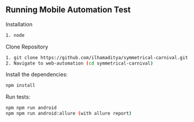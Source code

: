 ## Running Mobile Automation Test

Installation

```bash
1. node
```

Clone Repository

```bash
1. git clone https://github.com/ilhamaditya/symmetrical-carnival.git
2. Navigate to web-automation (cd symmetrical-carnival)
```

Install the dependencies:

```bash
npm install
```

Run tests:

```bash
npm npm run android
npm npm run android:allure (with allure report)
```
